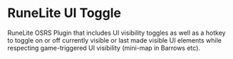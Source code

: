 # RuneLite UI Toggle
RuneLite OSRS Plugin that includes UI visibility toggles as well as a hotkey to toggle on or off currently visible or last made visible UI elements while respecting game-triggered UI visibility (mini-map in Barrows etc).